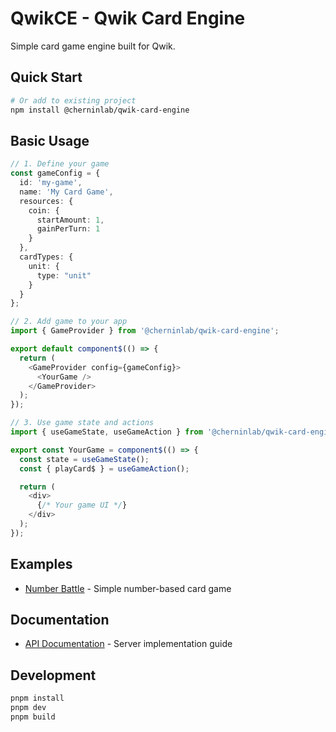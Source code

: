 # QwikCE - Qwik Card Engine

Simple card game engine built for Qwik.

## Quick Start

```bash
# Or add to existing project
npm install @cherninlab/qwik-card-engine
```

## Basic Usage

```typescript
// 1. Define your game
const gameConfig = {
  id: 'my-game',
  name: 'My Card Game',
  resources: {
    coin: {
      startAmount: 1,
      gainPerTurn: 1
    }
  },
  cardTypes: {
    unit: {
      type: "unit"
    }
  }
};

// 2. Add game to your app
import { GameProvider } from '@cherninlab/qwik-card-engine';

export default component$(() => {
  return (
    <GameProvider config={gameConfig}>
      <YourGame />
    </GameProvider>
  );
});

// 3. Use game state and actions
import { useGameState, useGameAction } from '@cherninlab/qwik-card-engine';

export const YourGame = component$(() => {
  const state = useGameState();
  const { playCard$ } = useGameAction();

  return (
    <div>
      {/* Your game UI */}
    </div>
  );
});
```

## Examples

- [Number Battle](https://github.com/cherninlab/number-battle) - Simple number-based card game

## Documentation

- [API Documentation](./docs/api.md) - Server implementation guide

## Development

```bash
pnpm install
pnpm dev
pnpm build
```

